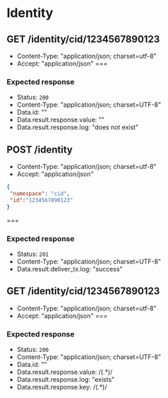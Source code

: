 # Identity
## GET /identity/cid/1234567890123

* Content-Type: "application/json; charset=utf-8"
* Accept: "application/json"
===
### Expected response
* Status: `200`
* Content-Type: "application/json; charset=UTF-8"
* Data.id: ""
* Data.result.response.value: ""
* Data.result.response.log: "does not exist"

## POST /identity
* Content-Type: "application/json; charset=utf-8"
* Accept: "application/json"

```json
{
 "namespace": "cid",
 "id":"1234567890123"
}
```

===
### Expected response
* Status: `201`
* Content-Type: "application/json; charset=UTF-8"
* Data.result.deliver_tx.log: "success"

## GET /identity/cid/1234567890123

* Content-Type: "application/json; charset=utf-8"
* Accept: "application/json"
===
### Expected response
* Status: `200`
* Content-Type: "application/json; charset=UTF-8"
* Data.id: ""
* Data.result.response.value: /(.*)/
* Data.result.response.log: "exists"
* Data.result.response.key: /(.*)/
